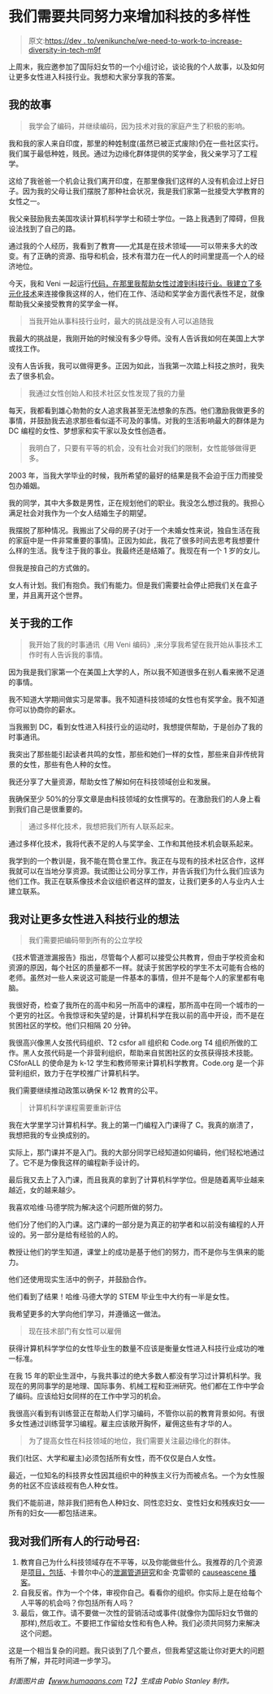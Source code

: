 # 我们需要共同努力来增加科技的多样性

> 原文:[https://dev . to/venikunche/we-need-to-work-to-increase-diversity-in-tech-m9f](https://dev.to/venikunche/we-need-to-work-together-to-increase-diversity-in-tech-m9f)

上周末，我应邀参加了国际妇女节的一个小组讨论，谈论我的个人故事，以及如何让更多女性进入科技行业。我想和大家分享我的答案。

## [](#my-story)我的故事

> 我学会了编码，并继续编码，因为技术对我的家庭产生了积极的影响。

我和我的家人来自印度，那里的种姓制度(虽然已被正式废除)仍在一些社区实行。我们属于最低种姓，贱民。通过为边缘化群体提供的奖学金，我父亲学习了工程学。

这给了我爸爸一个机会让我们离开印度，在那里像我们这样的人没有机会过上好日子。因为我的父母让我们摆脱了那种社会状况，我是我们家第一批接受大学教育的女性之一。

我父亲鼓励我去美国攻读计算机科学学士和硕士学位。一路上我遇到了障碍，但我设法找到了自己的路。

通过我的个人经历，我看到了教育——尤其是在技术领域——可以带来多大的改变。有了正确的资源、指导和机会，技术有潜力在一代人的时间里提高一个人的经济地位。

今天，我和 Veni 一起运行[代码，在那里我帮助女性过渡到科技行业。我建立了](http://codewithveni.com)[多元化技术](http://diversifytech.co)来连接像我这样的人，他们在工作、活动和奖学金方面代表性不足，就像帮助我父亲接受教育的奖学金一样。

> 当我开始从事科技行业时，最大的挑战是没有人可以追随我

我最大的挑战是，我刚开始的时候没有多少导师。没有人告诉我如何在美国上大学或找工作。

没有人告诉我，我可以做得更多。正因为如此，当我第一次踏上科技之旅时，我失去了很多机会。

> 我通过女性创始人和技术社区女性发现了我的力量

每天，我都看到雄心勃勃的女人追求我甚至无法想象的东西。他们激励我做更多的事情，并鼓励我去追求那些看似遥不可及的事情。对我的生活影响最大的群体是为 DC 编程的女性、梦想家和实干家以及女性创造者。

> 我明白了，只要有平等的机会，没有社会对我们的限制，女性能够做得更多。

2003 年，当我大学毕业的时候，我所希望的最好的结果是我不会迫于压力而接受包办婚姻。

我的同学，其中大多数是男性，正在规划他们的职业。我没怎么想过我的。我担心满足社会对我作为一个女人结婚生子的期望。

我摆脱了那种情况。我搬出了父母的房子(对于一个未婚女性来说，独自生活在我的家庭中是一件非常重要的事情)。正因为如此，我花了很多时间去思考我想要什么样的生活。我专注于我的事业。我最终还是结婚了。我现在有一个 1 岁的女儿。

但我是按自己的方式做的。

女人有计划。我们有抱负。我们有能力。但是我们需要社会停止把我们关在盒子里，并且离开这个世界。

## [](#about-my-work)关于我的工作

> 我开始了我的时事通讯《用 Veni 编码》,来分享我希望在我开始从事技术工作时有人告诉我的事情。

因为我是我们家第一个在美国上大学的人，所以我不知道很多在别人看来微不足道的事情。

我不知道大学期间做实习是常事。我不知道科技领域的女性也有奖学金。我不知道你可以协商你的薪水。

当我搬到 DC，看到女性进入科技行业的运动时，我想提供帮助，于是创办了我的时事通讯。

我突出了那些能引起读者共鸣的女性，那些和她们一样的女性，那些来自非传统背景的女性，那些有色人种的女性。

我还分享了大量资源，帮助女性了解如何在科技领域创业和发展。

我确保至少 50%的分享文章是由科技领域的女性撰写的。在激励我们的人身上看到我们自己是很重要的。

> 通过多样化技术，我想把我们所有人联系起来。

通过多样化技术，我将代表不足的人与奖学金、工作和其他技术机会联系起来。

我学到的一个教训是，我不能在筒仓里工作。我正在与现有的技术社区合作，这样我就可以在当地分享资源。我试图让公司分享工作，并告诉我们为什么我们应该为他们工作。我正在联系像技术会议组织者这样的盟友，让我们更多的人与业内人士建立联系。

## 我对让更多女性进入科技行业的想法

> 我们需要把编码带到所有的公立学校

《技术管道泄漏报告》指出，尽管每个人都可以接受公共教育，但由于学校资金和资源的原因，每个社区的质量都不一样。就读于贫困学校的学生不太可能有合格的老师。虽然对一些人来说这可能是一件基本的事情，但并不是每个人的家里都有电脑。

我很好奇，检查了我所在的高中和另一所高中的课程，那所高中在同一个城市的一个更穷的社区。令我惊讶和失望的是，计算机科学在我以前的高中开设，而不是在贫困社区的学校。他们只相隔 20 分钟。

我很高兴像黑人女孩代码组织、T2 csfor all 组织和 Code.org T4 组织所做的工作。黑人女孩代码是一个非营利组织，帮助来自贫困社区的女孩获得技术技能。CSforALL 的使命是为 k-12 学生和教师带来计算机科学教育。Code.org 是一个非营利组织，致力于在学校推广计算机科学。

我们需要继续推动政策以确保 K-12 教育的公平。

> 计算机科学课程需要重新评估

我在大学里学习计算机科学。我上的第一门编程入门课得了 C。我真的崩溃了，我想把我的专业换成别的。

实际上，那门课并不是入门。我的大部分同学已经知道如何编码，他们轻松地通过了。它不是为像我这样的编程新手设计的。

最后我又去上了入门课，而且我真的拿到了计算机科学学位。但是随着离毕业越来越近，女的越来越少。

我喜欢哈维·马德学院为解决这个问题所做的努力。

他们分了他们的入门课。这门课的一部分是为真正的初学者和以前没有编程的人开设的。另一部分是给有经验的人的。

教授让他们的学生知道，课堂上的成功是基于他们的努力，而不是你与生俱来的能力。

他们还使用现实生活中的例子，并鼓励合作。

他们看到了结果！哈维·马德大学的 STEM 毕业生中大约有一半是女性。

我希望更多的大学向他们学习，并遵循这一做法。

> 现在技术部门有女性可以雇佣

获得计算机科学学位的女性毕业生的数量不应该是衡量女性进入科技行业成功的唯一标准。

在我 15 年的职业生涯中，与我共事过的绝大多数人都没有学习过计算机科学。我现在的男同事学的是地理、国际事务、机械工程和亚洲研究。他们都在工作中学会了编码。应该给妇女同样的在工作中学习的机会。

我很高兴看到有训练营正在帮助人们学习编码，不管你以前的教育背景如何。有很多女性通过训练营学习编程。雇主应该敞开胸怀，雇佣这些有才华的人。

> 为了提高女性在科技领域的地位，我们需要关注最边缘化的群体。

我们(社区、大学和雇主)必须包括所有女性，而不仅仅是白人女性。

最近，一位知名的科技界女性因其组织中的种族主义行为而被点名。一个为女性服务的社区不应该歧视有色人种女性。

我们不能前进，除非我们把有色人种妇女、同性恋妇女、变性妇女和残疾妇女——所有的妇女——都包括进来。

## [](#my-call-to-action-to-all-of-us)我对我们所有人的行动号召:

1.  教育自己为什么科技领域存在不平等，以及你能做些什么。我推荐的几个资源是[项目，包括](http://projectinclude.org)、卡普尔中心的[泄漏管道研究](https://www.leakytechpipeline.com)和金·克雷顿的 [causeascene 播客](https://hashtagcauseascene.com/)。
2.  自我反省。作为一个个体，审视你自己。看看你的组织。你实际上是在给每个人平等的机会吗？你包括所有人吗？
3.  最后，做工作。请不要做一次性的营销活动或事件(就像你为国际妇女节做的那样),然后收工。不要把工作留给女性和有色人种。我们必须共同努力来解决这个问题。

这是一个相当复杂的问题。我只谈到了几个要点，但我希望这能让你对更大的问题有所了解，并花时间进一步学习。

###### [](#cover-image-generated-by-wwwhumaaanscom-by-pablo-stanley)封面图片由【www.humaaans.com T2】生成由 Pablo Stanley 制作。